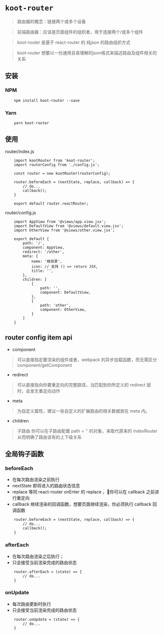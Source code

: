 # `koot-router`

> 路由器的概念：链接两个或多个设备

> 前端路由器：应该是页面组件的组织者，用于连接两个/或多个组件

> koot-router 是基于 react-router 的 纯json 的路由组织方式

> koot-router 想要以一份通用且易理解的json格式来描述路由及组件相关的关系

## 安装

### NPM
```
    npm install koot-router --save
```

### Yarn
```
    yarn koot-router
```

## 使用

router/index.js

```
    import kootRouter from 'koot-router';
    import routerConfig from './config.js';

    const router = new kootRouter(routerConfig);
    
    router.beforeEach = (nextState, replace, callback) => {
        // do...
        callback();
    }

    export default router.reactRouter;
```

router/config.js

```
    import AppView from '@views/app.view.jsx';
    import DefaultView from '@views/default.view.jsx';
    import OtherView from '@views/other.view.jsx';

    export default {
        path: '/',
        component: AppView,
        redirect: '/other',
        meta: {
            name: '根目录',
            icon: // 支持 () => return JSX,
            title: '',
        },
        children: [
            {
                path: '',
                component: DefaultView,
            },
            {
                path: 'other',
                component: OtherView,
            }
        ]
    }
```

## router config item api

* component
> 可以直接指定要渲染的组件或者，webpack 的异步加载函数，而无需区分 component/getComponent

* redirect 
> 可以直接指向你要重定向的完整路径，当匹配到你所定义的 redirect 层时，会发生重定向动作

* meta
> 为自定义属性，建议一些自定义的扩展路由的相关数据放在 meta 内。

* children
> 子路由
> 你可以在子路由配置 path = '' 的对象，来取代原来的 indexRouter
> 从而明确了路由该有的上下级关系

## 全局钩子函数

### beforeEach

* 在每次路由渲染之前执行
* nextState 即将进入的路由状态信息
* replace 等同 react-router onEnter 的 replace ，你可以在 callback 之前进行重定向
* callback 继续渲染的回调函数，想要页面继续渲染，你必须执行 callback 回调函数

```
    router.beforeEach = (nextState, replace, callback) => {
        // do...
        callback();
    }
```

### afterEach

* 在每次路由渲染之后执行；
* 只会接受当前渲染完成的路由状态

```
    router.afterEach = (state) => {
        // do...
    }
```

### onUpdate

* 每次路由更新时执行
* 只会接受当前渲染完成的路由状态

```
    router.onUpdate = (state) => {
        // do...
    }
```
